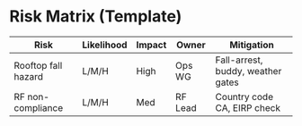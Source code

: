 # Risk Matrix (Template)
| Risk | Likelihood | Impact | Owner | Mitigation |
|------|------------|--------|-------|------------|
| Rooftop fall hazard | L/M/H | High | Ops WG | Fall-arrest, buddy, weather gates |
| RF non-compliance | L/M/H | Med | RF Lead | Country code CA, EIRP check |
